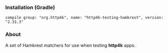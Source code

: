 ### Installation (Gradle)
```compile group: "org.http4k", name: "http4k-testing-hamkrest", version: "2.31.3"```

### About

A set of Hamkrest matchers for use when testing **http4k** apps.

<script src="https://gist-it.appspot.com/https://github.com/http4k/http4k/blob/master/src/docs/guide/modules/hamkrest/example.kt"></script>
